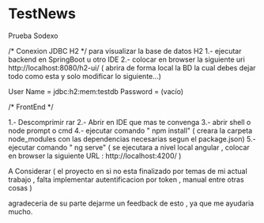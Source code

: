 # TestNews
Prueba Sodexo

/* Conexion JDBC H2 */
para visualizar la base de datos H2 
1.- ejecutar backend en SpringBoot u otro IDE 
2.- colocar en browser la siguiente uri http://localhost:8080/h2-ui/ ( abrira de forma local la BD la cual debes dejar todo como esta y solo modificar lo siguiente...)

User Name = jdbc:h2:mem:testdb
Password = (vacío)

/* FrontEnd */

1.- Descomprimir rar
2.- Abrir en IDE que mas te convenga 
3.- abrir shell o node prompt o cmd 
4.- ejecutar comando " npm install" ( creara la carpeta node_modules con las dependencias necesarias segun el package.json)
5.- ejecutar comando " ng serve" ( se ejecutara a nivel local angular , colocar en browser la siguiente URL : http://localhost:4200/ )

 A Considerar ( el proyecto en si no esta finalizado por temas de mi actual trabajo , falta implementar autentificacion por token , manual entre otras cosas )

agradeceria de su parte dejarme un feedback de esto , ya que me ayudaria mucho.

